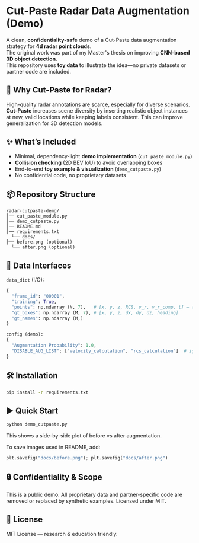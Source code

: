# Cut-Paste Radar Data Augmentation (Demo)

A clean, **confidentiality-safe** demo of a Cut-Paste data augmentation strategy for **4d radar point clouds**.  
The original work was part of my Master's thesis on improving **CNN-based 3D object detection**.  
This repository uses **toy data** to illustrate the idea—no private datasets or partner code are included.

## 🚦 Why Cut-Paste for Radar?
High-quality radar annotations are scarce, especially for diverse scenarios.
**Cut-Paste** increases scene diversity by inserting realistic object instances at new, valid locations while keeping labels consistent.
This can improve generalization for 3D detection models.

## ✨ What’s Included
- Minimal, dependency-light **demo implementation** (`cut_paste_module.py`)
- **Collision checking** (2D BEV IoU) to avoid overlapping boxes
- End-to-end **toy example & visualization** (`demo_cutpaste.py`)
- No confidential code, no proprietary datasets

## 📦 Repository Structure
```
radar-cutpaste-demo/
│── cut_paste_module.py
│── demo_cutpaste.py
│── README.md
│── requirements.txt
  └── docs/
├── before.png (optional)
  └── after.png (optional)
```

## 🧩 Data Interfaces
`data_dict` (I/O):
```python
{
  "frame_id": "00001",
  "training": True,
  "points": np.ndarray (N, 7),   # [x, y, z, RCS, v_r, v_r_comp, t] — toy values in demo
  "gt_boxes": np.ndarray (M, 7), # [x, y, z, dx, dy, dz, heading]
  "gt_names": np.ndarray (M,)
}

config (demo):
{
  "Augmentation Probability": 1.0,
  "DISABLE_AUG_LIST": ["velocity_calculation", "rcs_calculation"]  # ignored in demo
}
```

## 🛠 Installation
```bash
pip install -r requirements.txt
```

## ▶️ Quick Start
```python
python demo_cutpaste.py
```
This shows a side-by-side plot of before vs after augmentation.

To save images used in README, add:
```python
plt.savefig("docs/before.png"); plt.savefig("docs/after.png")
```

## 🔒 Confidentiality & Scope

This is a public demo. All proprietary data and partner-specific code are removed or replaced by synthetic examples. Licensed under MIT.

## 📄 License
MIT License — research & education friendly.
